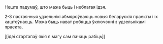 
Нешта падумаў, што мажа быць і неблагая ідэя.

2-3 пастаянныя удзельнікі абмяроўваюць новыя беларускія праекты і іх каштоўнасць. Можа быць нават робяцца ўключэнні з удзельнікамі праекта. 

[[ідэі стартапаў якія я магу сам пачаць рабіць]]
